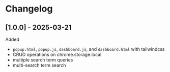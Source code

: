 # Changelog

## [1.0.0] - 2025-03-21

Added

- `popup.html`, `popup.js`, `dashboard.js`, and `dashboard.html` with tailwindcss
- CRUD operations on chrome.storage.local
- multiple search term queries
- multi-search term search